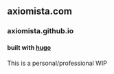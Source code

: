 ## axiomista.com
### axiomista.github.io

#### built with [hugo](https://gohugo.io/)

This is a personal/professional WIP
